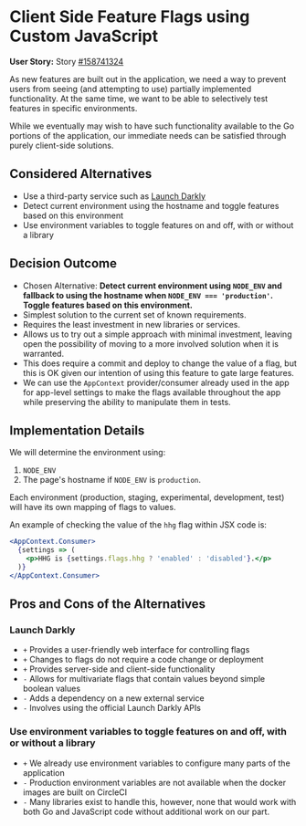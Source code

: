 # Client Side Feature Flags using Custom JavaScript

**User Story:** Story [#158741324](https://www.pivotaltracker.com/story/show/158741324)

As new features are built out in the application, we need a way to prevent users from
seeing (and attempting to use) partially implemented functionality. At the same time,
we want to be able to selectively test features in specific environments.

While we eventually may wish to have such functionality available to the Go portions
of the application, our immediate needs can be satisfied through purely client-side
solutions.

## Considered Alternatives

* Use a third-party service such as [Launch Darkly](https://launchdarkly.com/implementation/)
* Detect current environment using the hostname and toggle features based on this environment
* Use environment variables to toggle features on and off, with or without a library

## Decision Outcome

* Chosen Alternative: **Detect current environment using `NODE_ENV` and fallback to using
  the hostname when `NODE_ENV === 'production'`. Toggle features based on this environment.**
* Simplest solution to the current set of known requirements.
* Requires the least investment in new libraries or services.
* Allows us to try out a simple approach with minimal investment, leaving open the
  possibility of moving to a more involved solution when it is warranted.
* This does require a commit and deploy to change the value of a flag, but this
  is OK given our intention of using this feature to gate large features.
* We can use the `AppContext` provider/consumer already used in the app for app-level
  settings to make the flags available throughout the app while preserving the ability
  to manipulate them in tests.

## Implementation Details

We will determine the environment using:

1. `NODE_ENV`
2. The page's hostname if `NODE_ENV` is `production`.

Each environment (production, staging, experimental, development, test) will have its own mapping of flags to values.

An example of checking the value of the `hhg` flag within JSX code is:

```jsx
<AppContext.Consumer>
  {settings => (
    <p>HHG is {settings.flags.hhg ? 'enabled' : 'disabled'}.</p>
  )}
</AppContext.Consumer>
```

## Pros and Cons of the Alternatives

### Launch Darkly

* `+` Provides a user-friendly web interface for controlling flags
* `+` Changes to flags do not require a code change or deployment
* `+` Provides server-side and client-side functionality
* `-` Allows for multivariate flags that contain values beyond simple boolean values
* `-` Adds a dependency on a new external service
* `-` Involves using the official Launch Darkly APIs

### Use environment variables to toggle features on and off, with or without a library

* `+` We already use environment variables to configure many parts of the application
* `-` Production environment variables are not available when the docker images are built on CircleCI
* `-` Many libraries exist to handle this, however, none that would work with both
  Go and JavaScript code without additional work on our part.
